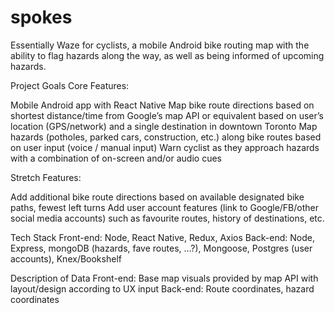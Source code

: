 # spokes
Essentially Waze for cyclists, a mobile Android bike routing map with the ability to flag hazards along the way, as well as being informed of upcoming hazards. 

Project Goals
Core Features: 

Mobile Android app with React Native
Map bike route directions based on shortest distance/time from Google’s map API or equivalent based on user’s location (GPS/network) and a single destination in downtown Toronto
Map hazards (potholes, parked cars, construction, etc.) along bike routes based on user input (voice / manual input)
Warn cyclist as they approach hazards with a combination of on-screen and/or audio cues

Stretch Features: 

Add additional bike route directions based on available designated bike paths, fewest left turns
Add user account features (link to Google/FB/other social media accounts) such as favourite routes, history of destinations, etc.

Tech Stack
Front-end: Node, React Native, Redux, Axios
Back-end: Node, Express, mongoDB (hazards, fave routes, …?), Mongoose, Postgres (user accounts), Knex/Bookshelf

Description of Data
Front-end: Base map visuals provided by map API with layout/design according to UX input
Back-end: Route coordinates, hazard coordinates
